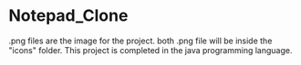# Notepad_Clone
.png files are the image for the project.
both .png file will be inside the "icons" folder.
This project is completed in the java programming language.
